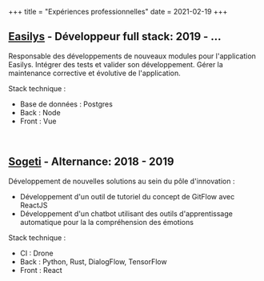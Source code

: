 +++
title = "Expériences professionnelles"
date = 2021-02-19
+++

## **[Easilys](https://www.easilys.com/) - Développeur full stack**: 2019 - ...

Responsable des développements de nouveaux modules pour l'application Easilys. Intégrer des tests et valider son développement.
Gérer la maintenance corrective et évolutive de l'application.

Stack technique :
- Base de données : Postgres
- Back : Node
- Front : Vue

&nbsp;

## **[Sogeti](https://www.fr.sogeti.com/) - Alternance**: 2018 - 2019

Développement de nouvelles solutions au sein du pôle d'innovation :
- Développement d'un outil de tutoriel du concept de GitFlow avec ReactJS
- Développement d'un chatbot utilisant des outils d'apprentissage automatique pour la
  la compréhension des émotions

Stack technique :
- CI : Drone
- Back : Python, Rust, DialogFlow, TensorFlow
- Front : React
